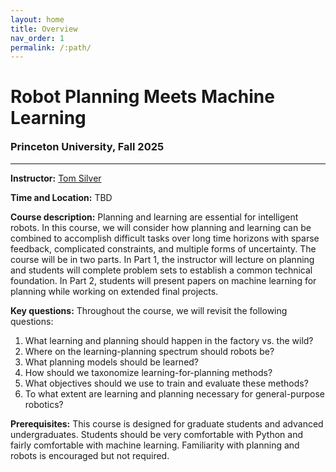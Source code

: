 ```yaml
---
layout: home
title: Overview
nav_order: 1
permalink: /:path/
---
```


<h1>Robot Planning Meets Machine Learning</h1>
<h3 style="margin-top: 1em">Princeton University, Fall 2025</h3>
<hr style="margin: 1em 0">
<p><b>Instructor:</b> <a href="https://tomsilver.github.io">Tom Silver</a></p>

<p><b>Time and Location:</b> TBD</p>

<p><b>Course description:</b> Planning and learning are essential for intelligent robots. In this course, we will consider how planning and learning can be combined to accomplish difficult tasks over long time horizons with sparse feedback, complicated constraints, and multiple forms of uncertainty. The course will be in two parts. In Part 1, the instructor will lecture on planning and students will complete problem sets to establish a common technical foundation. In Part 2, students will present papers on machine learning for planning while working on extended final projects.</p>

<p><b>Key questions:</b> Throughout the course, we will revisit the following questions:
<ol>
<li>What learning and planning should happen in the factory vs. the wild?</li>
<li>Where on the learning-planning spectrum should robots be?</li>
<li>What planning models should be learned?</li>
<li>How should we taxonomize learning-for-planning methods?</li>
<li>What objectives should we use to train and evaluate these methods?</li>
<li>To what extent are learning and planning necessary for general-purpose robotics?</li>
</ol>
</p>

<p><b>Prerequisites:</b> This course is designed for graduate students and advanced undergraduates. Students should be very comfortable with Python and fairly comfortable with machine learning. Familiarity with planning and robots is encouraged but not required.</p>